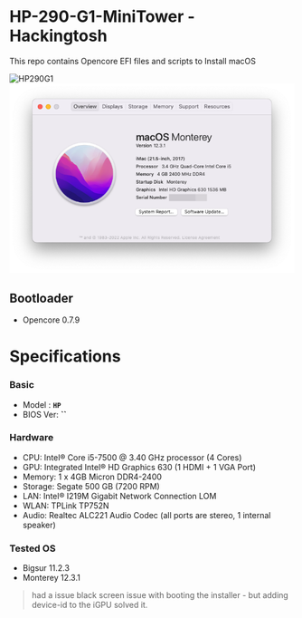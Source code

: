 # HP-290-G1-MiniTower - Hackingtosh
This repo contains Opencore EFI files and scripts to Install macOS


![HP290G1](https://ssl-product-images.www8-hp.com/digmedialib/prodimg/lowres/c05511779.png) ![Moneterey](./Monterey.png)

## Bootloader
- Opencore 0.7.9

# Specifications


### Basic
- Model : **`HP`**
- BIOS Ver: **``**


### Hardware

- CPU: Intel® Core i5-7500 @ 3.40 GHz processor (4 Cores)
- GPU: Integrated Intel® HD Graphics 630 (1 HDMI + 1 VGA Port)
- Memory: 1 x 4GB Micron DDR4-2400
- Storage: Segate 500 GB (7200 RPM) 
- LAN: Intel® I219M Gigabit Network Connection LOM
- WLAN: TPLink TP752N 
- Audio: Realtec ALC221 Audio Codec (all ports are stereo, 1 internal speaker)

### Tested OS
- Bigsur 11.2.3
- Monterey 12.3.1 
> had a issue black screen issue with booting the installer - but adding device-id to the iGPU solved it.
